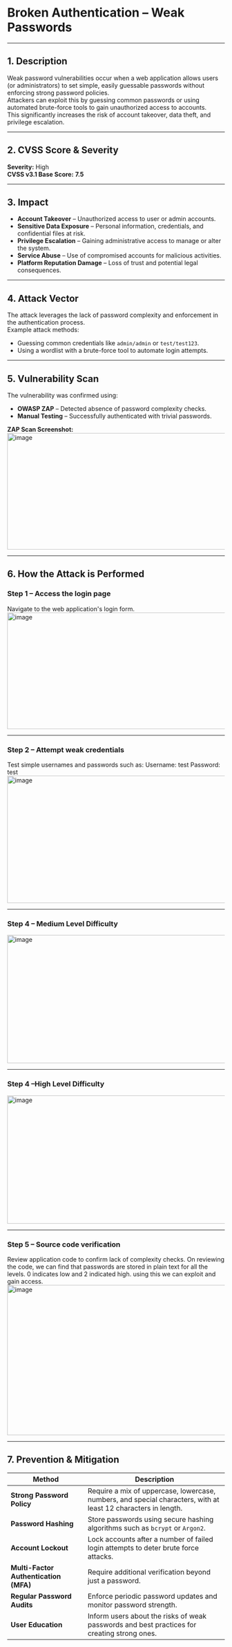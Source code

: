 # Broken Authentication – Weak Passwords

---

## 1. Description
Weak password vulnerabilities occur when a web application allows users (or administrators) to set simple, easily guessable passwords without enforcing strong password policies.  
Attackers can exploit this by guessing common passwords or using automated brute-force tools to gain unauthorized access to accounts.  
This significantly increases the risk of account takeover, data theft, and privilege escalation.

---

## 2. CVSS Score & Severity
**Severity:** High  
**CVSS v3.1 Base Score:** **7.5**  

---

## 3. Impact
- **Account Takeover** – Unauthorized access to user or admin accounts.
- **Sensitive Data Exposure** – Personal information, credentials, and confidential files at risk.
- **Privilege Escalation** – Gaining administrative access to manage or alter the system.
- **Service Abuse** – Use of compromised accounts for malicious activities.
- **Platform Reputation Damage** – Loss of trust and potential legal consequences.

---

## 4. Attack Vector
The attack leverages the lack of password complexity and enforcement in the authentication process.  
Example attack methods:
- Guessing common credentials like `admin/admin` or `test/test123`.
- Using a wordlist with a brute-force tool to automate login attempts.

---

## 5. Vulnerability Scan
The vulnerability was confirmed using:
- **OWASP ZAP** – Detected absence of password complexity checks.
- **Manual Testing** – Successfully authenticated with trivial passwords.

**ZAP Scan Screenshot:**  
<img width="867" height="270" alt="image" src="https://github.com/user-attachments/assets/eca02085-e575-44b0-bdac-08644932922b" />


---

## 6. How the Attack is Performed

### Step 1 – Access the login page
Navigate to the web application's login form.  
<img width="867" height="270" alt="image" src="https://github.com/user-attachments/assets/7494caff-b5e0-49df-be05-04c01ff8a737" />

---

### Step 2 – Attempt weak credentials
Test simple usernames and passwords such as:
Username: test
Password: test
<img width="752" height="295" alt="image" src="https://github.com/user-attachments/assets/500d5fcb-5ed5-480b-bd55-751a498ba147" />

---

### Step 4 – Medium Level Difficulty
<img width="752" height="297" alt="image" src="https://github.com/user-attachments/assets/3fd600b6-75b4-4339-b638-9829bb378b9f" />

---

### Step 4 –High Level Difficulty
<img width="752" height="297" alt="image" src="https://github.com/user-attachments/assets/2ffbac69-f857-4d44-a7b4-90a513fde66e" />


---

### Step 5 – Source code verification
Review application code to confirm lack of complexity checks.  On reviewing the code, we can find that passwords are stored in plain text for all the levels. 0 indicates low and 2 indicated high. using this we can exploit and gain access.
<img width="752" height="348" alt="image" src="https://github.com/user-attachments/assets/f939471f-229e-4247-b45c-2ca743ffdc5a" />


---

## 7. Prevention & Mitigation

| Method | Description |
|--------|-------------|
| **Strong Password Policy** | Require a mix of uppercase, lowercase, numbers, and special characters, with at least 12 characters in length. |
| **Password Hashing** | Store passwords using secure hashing algorithms such as `bcrypt` or `Argon2`. |
| **Account Lockout** | Lock accounts after a number of failed login attempts to deter brute force attacks. |
| **Multi-Factor Authentication (MFA)** | Require additional verification beyond just a password. |
| **Regular Password Audits** | Enforce periodic password updates and monitor password strength. |
| **User Education** | Inform users about the risks of weak passwords and best practices for creating strong ones. |
